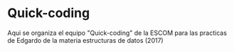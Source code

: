 # Quick-coding
Aqui se organiza el equipo "Quick-coding" de la ESCOM para las practicas de Edgardo de la materia estructuras de datos (2017)
